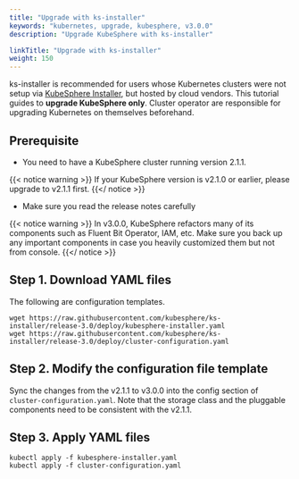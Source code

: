 ```yaml
---
title: "Upgrade with ks-installer"
keywords: "kubernetes, upgrade, kubesphere, v3.0.0"
description: "Upgrade KubeSphere with ks-installer"

linkTitle: "Upgrade with ks-installer"
weight: 150
---
```


ks-installer is recommended for users whose Kubernetes clusters were not setup via [KubeSphere Installer](https://v2-1.docs.kubesphere.io/docs/installation/all-in-one/#step-2-download-installer-package), but hosted by cloud vendors. This tutorial guides to **upgrade KubeSphere only**. Cluster operator are responsible for upgrading Kubernetes on themselves beforehand.

## Prerequisite

- You need to have a KubeSphere cluster running version 2.1.1.

{{< notice warning >}}
If your KubeSphere version is v2.1.0 or earlier, please upgrade to v2.1.1 first. 
{{</ notice >}}

- Make sure you read the release notes carefully

{{< notice warning >}}
In v3.0.0, KubeSphere refactors many of its components such as Fluent Bit Operator, IAM, etc. Make sure you back up any important components in case you heavily customized them but not from console.
{{</ notice >}}

## Step 1. Download YAML files

The following are configuration templates.

```
wget https://raw.githubusercontent.com/kubesphere/ks-installer/release-3.0/deploy/kubesphere-installer.yaml
wget https://raw.githubusercontent.com/kubesphere/ks-installer/release-3.0/deploy/cluster-configuration.yaml
```

## Step 2. Modify the configuration file template

Sync the changes from the v2.1.1 to v3.0.0 into the config section of `cluster-configuration.yaml`. Note that the storage class and the pluggable components need to be consistent with the v2.1.1.

## Step 3. Apply YAML files

```
kubectl apply -f kubesphere-installer.yaml
kubectl apply -f cluster-configuration.yaml
```